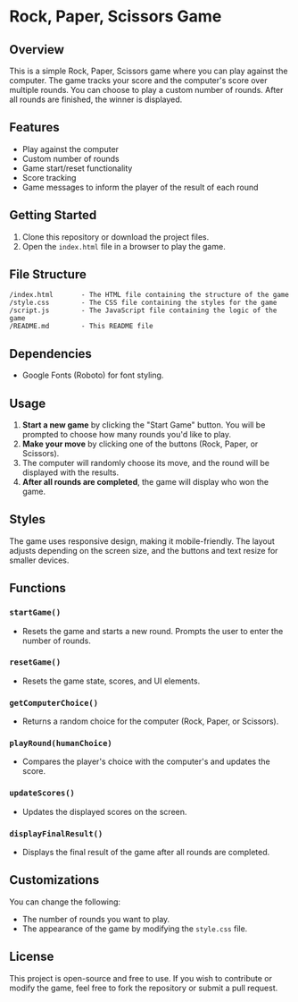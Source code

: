 
# Rock, Paper, Scissors Game

## Overview
This is a simple Rock, Paper, Scissors game where you can play against the computer. The game tracks your score and the computer's score over multiple rounds. You can choose to play a custom number of rounds. After all rounds are finished, the winner is displayed.

## Features
- Play against the computer
- Custom number of rounds
- Game start/reset functionality
- Score tracking
- Game messages to inform the player of the result of each round

## Getting Started

1. Clone this repository or download the project files.
2. Open the `index.html` file in a browser to play the game.

## File Structure

```
/index.html       - The HTML file containing the structure of the game
/style.css        - The CSS file containing the styles for the game
/script.js        - The JavaScript file containing the logic of the game
/README.md        - This README file
```

## Dependencies

- Google Fonts (Roboto) for font styling.

## Usage

1. **Start a new game** by clicking the "Start Game" button. You will be prompted to choose how many rounds you'd like to play.
2. **Make your move** by clicking one of the buttons (Rock, Paper, or Scissors).
3. The computer will randomly choose its move, and the round will be displayed with the results.
4. **After all rounds are completed**, the game will display who won the game.

## Styles

The game uses responsive design, making it mobile-friendly. The layout adjusts depending on the screen size, and the buttons and text resize for smaller devices.

## Functions

### `startGame()`
- Resets the game and starts a new round. Prompts the user to enter the number of rounds.

### `resetGame()`
- Resets the game state, scores, and UI elements.

### `getComputerChoice()`
- Returns a random choice for the computer (Rock, Paper, or Scissors).

### `playRound(humanChoice)`
- Compares the player's choice with the computer's and updates the score.

### `updateScores()`
- Updates the displayed scores on the screen.

### `displayFinalResult()`
- Displays the final result of the game after all rounds are completed.

## Customizations

You can change the following:
- The number of rounds you want to play.
- The appearance of the game by modifying the `style.css` file.

## License

This project is open-source and free to use. If you wish to contribute or modify the game, feel free to fork the repository or submit a pull request.
